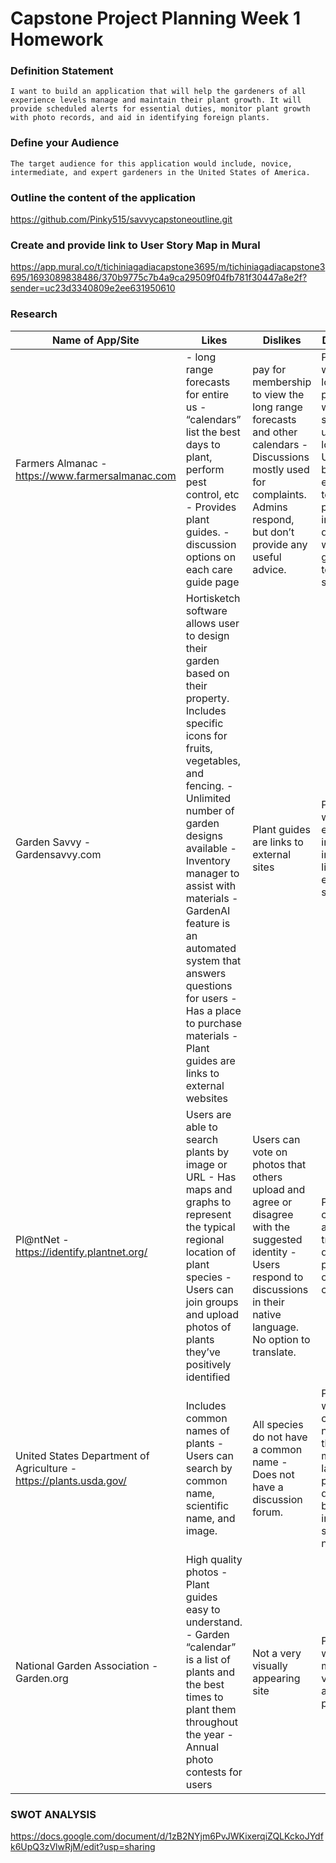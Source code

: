 # Capstone Project Planning Week 1 Homework

### Definition Statement
	I want to build an application that will help the gardeners of all experience levels manage and maintain their plant growth. It will provide scheduled alerts for essential duties, monitor plant growth with photo records, and aid in identifying foreign plants.

###	Define your Audience
	The target audience for this application would include, novice, intermediate, and expert gardeners in the United States of America.

###	Outline the content of the application
https://github.com/Pinky515/savvycapstoneoutline.git

###	Create and provide link to User Story Map in Mural
https://app.mural.co/t/tichiniagadiacapstone3695/m/tichiniagadiacapstone3695/1693089838486/370b9775c7b4a9ca29509f04fb781f30447a8e2f?sender=uc23d3340809e2ee631950610

###	Research


| Name of App/Site  | Likes       | Dislikes    | Differences
| ----------------- | ----------- | ----------- | ----------- |
| Farmers Almanac -https://www.farmersalmanac.com      | - long range forecasts for entire us - “calendars”  list the best days to plant, perform pest control, etc - Provides plant guides. -	discussion options on each care guide page | pay for membership to view the long range forecasts and other calendars - Discussions mostly used for complaints. Admins respond, but don’t provide any useful advice. | Plantiverse will use location to provide weather specific to user’s location. Users will be encouraged to participate in discussions with other gardeners to find solutions.
|Garden Savvy - Gardensavvy.com | Hortisketch software allows user to design their garden based on their property. Includes specific icons for fruits, vegetables, and fencing. - Unlimited number of garden designs available - Inventory manager to assist  with materials - GardenAI feature is an automated system that answers questions for users - Has a place to purchase materials - Plant guides are links to external websites | Plant guides are links to external sites  | Plant guides will be embedded into app instead of links to external sites |
|Pl@ntNet - https://identify.plantnet.org/ | Users are able to search plants by image or URL - Has maps and graphs to represent the typical regional location of plant species - Users can  join groups and upload photos of plants they’ve positively identified | Users can vote on photos that others upload and agree or disagree with the suggested identity - Users respond to discussions in their native language. No option to translate.  | Plantiverse can include an option to translate discussion posts and other content. |
| United States Department of Agriculture - https://plants.usda.gov/ | Includes common names of plants - Users can search by common name, scientific name, and image. | All species do not have a common name - Does not have a discussion forum.  | Plantiverse will use common names as the primary mode of labelling plant descriptions but will include scientific names. |
| National Garden Association - Garden.org | High quality photos - Plant guides easy to understand. - Garden “calendar” is a list of plants and the best times to plant them throughout the year - Annual photo contests for users | Not a very visually appearing site | Plantiverse will have a more visually appealing platform.




### SWOT ANALYSIS
https://docs.google.com/document/d/1zB2NYjm6PvJWKixerqiZQLKckoJYdfk6UpQ3zVlwRjM/edit?usp=sharing







